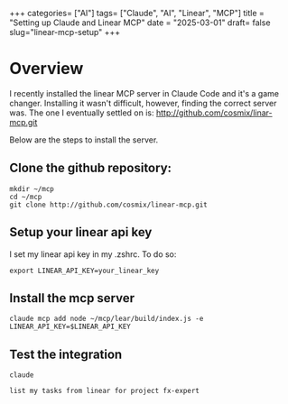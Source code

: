 
+++
categories= ["AI"]
tags= ["Claude", "AI", "Linear", "MCP"]
title = "Setting up Claude and Linear MCP"
date = "2025-03-01"
draft= false
slug="linear-mcp-setup"
+++


# Overview

I recently installed the linear MCP server in Claude Code and it's a game changer. Installing it wasn't difficult, however, finding the correct server was. The one I eventually settled on is: <http://github.com/cosmix/linar-mcp.git>

Below are the steps to install the server.

##  Clone the github repository:


```shell
mkdir ~/mcp
cd ~/mcp
git clone http://github.com/cosmix/linear-mcp.git
```

##  Setup your linear api key

I set my linear api key in my .zshrc. To do so:

```shell
export LINEAR_API_KEY=your_linear_key
```

##  Install the mcp server


```shell
claude mcp add node ~/mcp/lear/build/index.js -e LINEAR_API_KEY=$LINEAR_API_KEY
```

## Test the integration

```shell
claude

list my tasks from linear for project fx-expert

```



